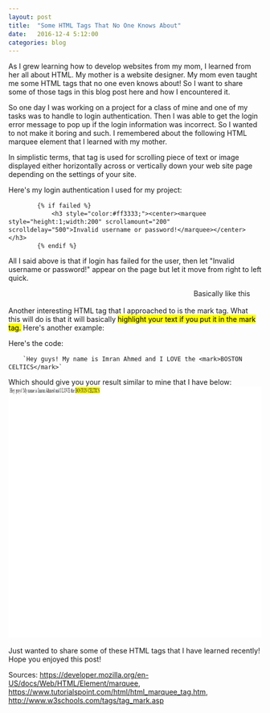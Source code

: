 ```yaml
---
layout: post
title:  "Some HTML Tags That No One Knows About"
date:   2016-12-4 5:12:00
categories: blog
---
```

As I grew learning how to develop websites from my mom, I learned from her all about HTML. My mother is a website designer.
My mom even taught me some HTML tags that no one even knows about! So I want to share some of those tags in this blog post
here and how I encountered it.

So one day I was working on a project for a class of mine and one of my tasks was to handle to login authentication. Then 
I was able to get the login error message to pop up if the login information was incorrect. So I wanted to not make it boring
and such. I remembered about the following HTML marquee element that I learned with my mother.

In simplistic terms, that tag is used for scrolling piece of text or image displayed either horizontally
across or vertically down your web site page depending on the settings of your site.

Here's my login authentication I used for my project:

            {% if failed %}
                <h3 style="color:#ff3333;"><center><marquee style="height:1;width:200" scrollamount="200" scrolldelay="500">Invalid username or password!</marquee></center></h3>
            {% endif %}

All I said above is that if login has failed for the user, then let "Invalid username or password!" appear on the page but let it move from right to left quick. 

<marquee>Basically like this</marquee>

Another interesting HTML tag that I approached to is the mark tag. What this will do is that it will basically <mark>highlight your text if you put it in the mark
tag.</mark> Here's another example:

Here's the code:

        `Hey guys! My name is Imran Ahmed and I LOVE the <mark>BOSTON CELTICS</mark>`
        
Which should give you your result similar to mine that I have below:
<img src="/assets/img/BostonCeltics.jpg" alt="Boston Celtics Highlight Text" height="500" weight="500">

Just wanted to share some of these HTML tags that I have learned recently! Hope you enjoyed this post!

Sources: https://developer.mozilla.org/en-US/docs/Web/HTML/Element/marquee, https://www.tutorialspoint.com/html/html_marquee_tag.htm, http://www.w3schools.com/tags/tag_mark.asp
         
